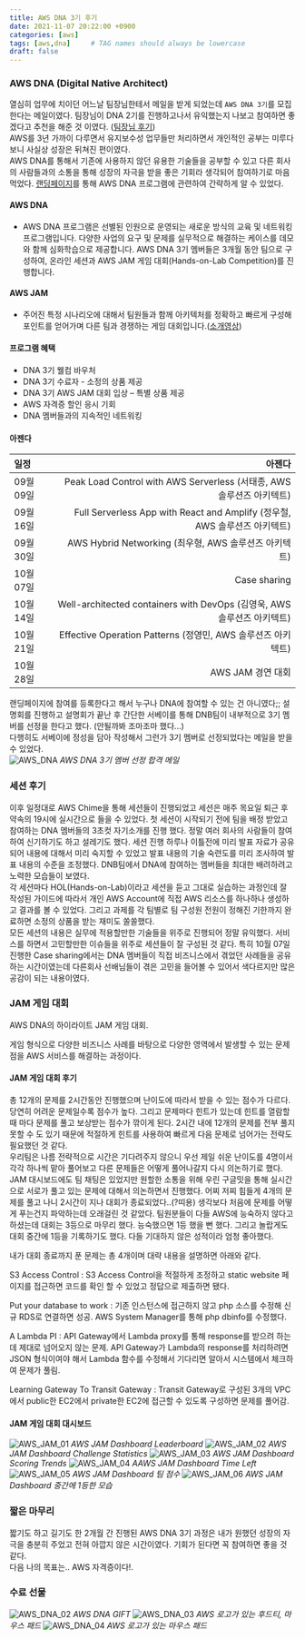 ```yaml
---
title: AWS DNA 3기 후기
date: 2021-11-07 20:22:00 +0900
categories: [aws]
tags: [aws,dna]     # TAG names should always be lowercase
draft: false
---
```


### AWS DNA (Digital Native Architect)
 
열심히 업무에 치이던 어느날 팀장님한테서 메일을 받게 되었는데 `AWS DNA 3기`를 모집한다는 메일이였다. 팀장님이 DNA 2기를 진행하고나서 유익했는지 나보고 참여하면 좋겠다고 추천을 해준 것 이였다. ([팀장님 후기](https://www.bogeun.io/50689135-8d99-434f-92d2-4a7c46294eb8))  
AWS를 3년 가까이 다루면서 유지보수성 업무들만 처리하면서 개인적인 공부는 미루다 보니 사실상 성장은 뒤쳐진 편이였다.  
AWS DNA를 통해서 기존에 사용하지 않던 유용한 기술들을 공부할 수 있고 다른 회사의 사람들과의 소통을 통해 성장의 자극을 받을 좋은 기회라 생각되어 참여하기로 마음먹었다. 
[랜딩페이지](https://pages.awscloud.com/kr-aws-dna-online-reg.html)를 통해 AWS DNA 프로그램에 관련하여 간략하게 알 수 있었다. 
  
#### AWS DNA
 
- AWS DNA 프로그램은 선별된 인원으로 운영되는 새로운 방식의 교육 및 네트워킹 프로그램입니다. 다양한 사업의 요구 및 문제를 실무적으로 해결하는 케이스를 데모와 함께 심화학습으로 제공합니다. AWS DNA 3기 멤버들은 3개월 동안 팀으로 구성하여, 온라인 세션과 AWS JAM 게임 대회(Hands-on-Lab Competition)를 진행합니다.

#### AWS JAM
 
- 주어진 특정 시나리오에 대해서 팀원들과 함께 아키텍처를 정확하고 빠르게 구성해 포인트를 얻어가며 다른 팀과 경쟁하는 게임 대회입니다.([소개영상](https://www.youtube.com/watch?v=dSqKmmZsMK4))  
  
#### 프로그램 혜택
 
- DNA 3기 웰컴 바우처
- DNA 3기 수료자 - 소정의 상품 제공
- DNA 3기 AWS JAM 대회 입상 – 특별 상품 제공
- AWS 자격증 할인 응시 기회
- DNA 멤버들과의 지속적인 네트워킹

#### 아젠다
 
| 일정      | 아젠다                                                                    | 
|:----------|-------------------------------------------------------------------------:| 
| 09월 09일 | Peak Load Control with AWS Serverless (서태종, AWS 솔루션즈 아키텍트)      | 
| 09월 16일 | Full Serverless App with React and Amplify (정우철, AWS 솔루션즈 아키텍트) | 
| 09월 30일 | AWS Hybrid Networking (최우형, AWS 솔루션즈 아키텍트)                      | 
| 10월 07일 | Case sharing                                                             | 
| 10월 14일 | Well-architected containers with DevOps (김영욱, AWS 솔루션즈 아키텍트)    | 
| 10월 21일 | Effective Operation Patterns (정영민, AWS 솔루션즈 아키텍트)               | 
| 10월 28일 | AWS JAM 경연 대회                                                         | 
  
  
랜딩페이지에 참여를 등록한다고 해서 누구나 DNA에 참여할 수 있는 건 아니였다;; 설명회를 진행하고 설명회가 끝난 후 간단한 서베이를 통해 DNB팀이 내부적으로 3기 멤버를 선정을 한다고 했다. (안될까봐 조마조마 했다...)  
다행히도 서베이에 정성을 담아 작성해서 그런가 3기 멤버로 선정되었다는 메일을 받을 수 있었다.  
![AWS_DNA](aws_dna_01.png)
_AWS DNA 3기 멤버 선정 합격 메일_
  
### 세션 후기
 
이후 일정대로 AWS Chime을 통해 세션들이 진행되었고 세션은 매주 목요일 퇴근 후 약속의 19시에 실시간으로 들을 수 있었다. 첫 세션이 시작되기 전에 팀을 배정 받았고 참여하는 DNA 멤버들의 3초컷 자기소개를 진행 했다. 정말 여러 회사의 사람들이 참여하여 신기하기도 하고 설레기도 했다. 세션 진행 하루나 이틀전에 미리 발표 자료가 공유되어 내용에 대해서 미리 숙지할 수 있었고 발표 내용의 기술 숙련도를 미리 조사하여 발표 내용의 수준을 조정했다. DNB팀에서 DNA에 참여하는 멤버들을 최대한 배려하려고 노력한 모습들이 보였다.  
각 세션마다 HOL(Hands-on-Lab)이라고 세션을 듣고 그대로 실습하는 과정인데 잘 작성된 가이드에 따라서 개인 AWS Account에 직접 AWS 리소스를 하나하나 생성하고 결과를 볼 수 있었다. 그리고 과제를 각 팀별로 팀 구성원 전원이 정해진 기한까지 완료하면 소정의 상품을 받는 재미도 쏠쏠했다.  
모든 세션의 내용은 실무에 적용할만한 기술들을 위주로 진행되어 정말 유익했다. 서비스를 하면서 고민할만한 이슈들을 위주로 세션들이 잘 구성된 것 같다. 특히 10월 07일 진행한 Case sharing에서는 DNA 멤버들이 직접 비즈니스에서 겪었던 사례들을 공유하는 시간이였는데 다른회사 선배님들이 겪은 고민을 들어볼 수 있어서 색다르지만 많은 공감이 되는 내용이였다. 
  
### JAM 게임 대회
 
AWS DNA의 하이라이트 JAM 게임 대회.  
 
게임 형식으로 다양한 비즈니스 사례를 바탕으로 다양한 영역에서 발생할 수 있는 문제점을 AWS 서비스를 해결하는 과정이다.  
  
#### JAM 게임 대회 후기
총 12개의 문제를 2시간동안 진행했으며 난이도에 따라서 받을 수 있는 점수가 다르다. 당연히 어려운 문제일수록 점수가 높다. 그리고 문제마다 힌트가 있는데 힌트를 열람할 때 마다 문제를 풀고 보상받는 점수가 깎이게 된다. 2시간 내에 12개의 문제를 전부 풀지 못할 수 도 있기 때문에 적절하게 힌트를 사용하여 빠르게 다음 문제로 넘어가는 전략도 필요했던 것 같다.  
우리팀은 나름 전략적으로 시간은 기다려주지 않으니 우선 제일 쉬운 난이도를 4명이서 각각 하나씩 맡아 풀어보고 다른 문제들은 어떻게 풀어나갈지 다시 의논하기로 했다. JAM 대시보드에도 팀 채팅은 있었지만 원할한 소통을 위해 우린 구글밋을 통해 실시간으로 서로가 풀고 있는 문제에 대해서 의논하면서 진행했다. 어찌 저찌 힘들게 4개의 문제를 풀고 나니 2시간이 지나 대회가 종료되었다..(?띠용) 생각보다 처음에 문제를 어떻게 푸는건지 파악하는데 오래걸린 것 같았다. 팀원분들이 다들 AWS에 능숙하지 않다고 하셨는데 대회는 3등으로 마무리 했다. 능숙했으면 1등 했을 뻔 했다. 그리고 놀랍게도 대회 중간에 1등을 기록하기도 했다. 다들 기대하지 않은 성적이라 엄청 좋아했다.  

내가 대회 종료까지 푼 문제는 총 4개이며 대략 내용을 설명하면 아래와 같다.  
 
S3 Access Control
: S3 Access Control을 적절하게 조정하고 static website 페이지를 접근하면 코드를 확인 할 수 있었고 정답으로 제출하면 됐다.
 
Put your database to work
: 기존 인스턴스에 접근하지 않고 php 소스를 수정해 신규 RDS로 연결하면 성공. AWS System Manager를 통해 php dbinfo를 수정했다.
 
A Lambda PI
: API Gateway에서 Lambda proxy를 통해 response를 받으려 하는데 제대로 넘어오지 않는 문제. API Gateway가 Lambda의 response를 처리하려면 JSON 형식이여야 해서 Lambda 함수를 수정해서 기다리면 알아서 시스템에서 체크하여 문제가 풀림.
 
Learning Gateway To Transit Gateway
: Transit Gateway로 구성된 3개의 VPC에서 public한 EC2에서 private한 EC2에 접근할 수 있도록 구성하면 문제를 풀어감.
  
#### JAM 게임 대회 대시보드
 
![AWS_JAM_01](aws_jam_01.png)
_AWS JAM Dashboard Leaderboard_
![AWS_JAM_02](aws_jam_02.png)
_AWS JAM Dashboard Challenge Statistics_
![AWS_JAM_03](aws_jam_03.png)
_AWS JAM Dashboard Scoring Trends_
![AWS_JAM_04](aws_jam_04.png)
_AAWS JAM Dashboard Time Left_
![AWS_JAM_05](aws_jam_05.png)
_AWS JAM Dashboard 팀 점수_
![AWS_JAM_06](aws_jam_06.png)
_AWS JAM Dashboard 중간에 1등한 모습_
  
### 짧은 마무리
 
짧기도 하고 길기도 한 2개월 간 진행된 AWS DNA 3기 과정은 내가 원했던 성장의 자극을 충분히 주었고 전혀 아깝지 않은 시간이였다. 기회가 된다면 꼭 참여하면 좋을 것 같다.  
다음 나의 목표는.. AWS 자격증이다!.  
  
### 수료 선물
  
![AWS_DNA_02](aws_dna_02.jpg)
_AWS DNA GIFT_
![AWS_DNA_03](aws_dna_03.jpg)
_AWS 로고가 있는 후드티, 마우스 패드_
![AWS_DNA_04](aws_dna_04.jpg)
_AWS 로고가 있는 마우스 패드_
   